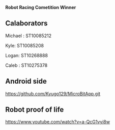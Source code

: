 
**Robot Racing Cometition Winner**


<!-- type script logo -->

Calaborators
--------------------------
Michael : ST10085212

Kyle: ST10085208

Logan: ST10268888

Caleb : ST10275378

Android side 
--------------------------
https://github.com/Kyugo129/MicroBitApp.git

Robot proof of life
--------------------------
https://www.youtube.com/watch?v=a-QcG1vyi8w
